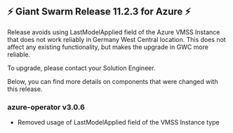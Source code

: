 ## ⚡️ Giant Swarm Release 11.2.3 for Azure ⚡️

Release avoids using LastModelApplied field of the Azure VMSS Instance that does not work reliably in Germany West Central location.
This does not affect any existing functionality, but makes the upgrade in GWC more reliable.

To upgrade, please contact your Solution Engineer.

Below, you can find more details on components that were changed with this release.

### azure-operator v3.0.6

- Removed usage of LastModelApplied field of the VMSS Instance type
